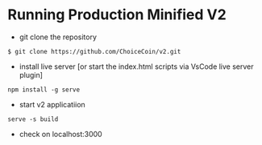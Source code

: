 # Running Production Minified V2

- git clone the repository

```
$ git clone https://github.com/ChoiceCoin/v2.git
```
- install live server [or start the index.html scripts via VsCode live server plugin]

```
npm install -g serve

```

- start v2 applicatiion

```
serve -s build
```

- check on localhost:3000

